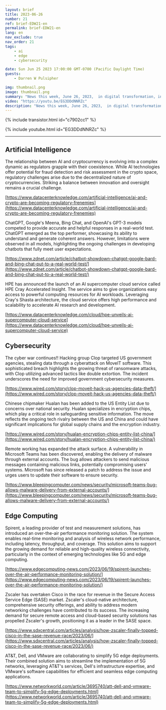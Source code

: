 ```yaml
---
layout: brief
title: 2023-06-26
number: 21
ref: brief-EDW21-en
permalink: brief-EDW21-en
lang: en
nav_exclude: true
nav_order: 21
tags:
    - ai
    - edge
    - cybersecurity

date: Sun Jun 25 2023 17:00:00 GMT-0700 (Pacific Daylight Time)
guests:
    - Darren W Pulsipher

img: thumbnail.png
image: thumbnail.png
summary: "News this week, June 26, 2023,  in digital transformation, including increased attacks in the cyber war, everyone jumping onto the generative AI bandwagon, and virtualized radio area networks."
video: "https://youtu.be/EG3DDdNNRZc"
description: "News this week, June 26, 2023,  in digital transformation, including increased attacks in the cyber war, everyone jumping onto the generative AI bandwagon, and virtualized radio area networks."
---
```



{% include transistor.html id="c7902cc1" %}



{% include youtube.html id="EG3DDdNNRZc" %}


---

## Artificial Intelligence

The relationship between AI and cryptocurrency is evolving into a complex dynamic as regulators grapple with their coexistence. While AI technologies offer potential for fraud detection and risk assessment in the crypto space, regulatory challenges arise due to the decentralized nature of cryptocurrencies. Striking a balance between innovation and oversight remains a crucial challenge.

[https://www.datacenterknowledge.com/artificial-intelligence/ai-and-crypto-are-becoming-regulatory-frenemies](https://www.datacenterknowledge.com/artificial-intelligence/ai-and-crypto-are-becoming-regulatory-frenemies)

ChatGPT, Google's Meena, Bing Chat, and OpenAI's GPT-3 models competed to provide accurate and helpful responses in a real-world test. ChatGPT emerged as the top performer, showcasing its ability to understand and generate coherent answers. However, limitations were observed in all models, highlighting the ongoing challenges in developing chatbots that fully meet user expectations.

[https://www.zdnet.com/article/chatbot-showdown-chatgpt-google-bard-and-bing-chat-put-to-a-real-world-test/](https://www.zdnet.com/article/chatbot-showdown-chatgpt-google-bard-and-bing-chat-put-to-a-real-world-test/)

HPE has announced the launch of an AI supercomputer cloud service called HPE Cray Accelerated Insight. The service aims to give organizations easy access to powerful computing resources for AI workloads. Leveraging Cray's Shasta architecture, the cloud service offers high performance and scalability to accelerate AI research and development.

[https://www.datacenterknowledge.com/cloud/hpe-unveils-ai-supercomputer-cloud-service](https://www.datacenterknowledge.com/cloud/hpe-unveils-ai-supercomputer-cloud-service)

## Cybersecurity

The cyber war continues!! Hacking group Clop targeted US government agencies, stealing data through a cyberattack on MoveIT software. This sophisticated breach highlights the growing threat of ransomware attacks, with Clop utilizing advanced tactics like double extortion. The incident underscores the need for improved government cybersecurity measures.

[https://www.wired.com/story/clop-moveit-hack-us-agencies-data-theft/](https://www.wired.com/story/clop-moveit-hack-us-agencies-data-theft/)

Chinese chipmaker Hualan has been added to the US Entity List due to concerns over national security. Hualan specializes in encryption chips, which play a critical role in safeguarding sensitive information. The move reflects the ongoing tech rivalry between the US and China and could have significant implications for global supply chains and the encryption industry.

[https://www.wired.com/story/hualan-encryption-chips-entity-list-china/](https://www.wired.com/story/hualan-encryption-chips-entity-list-china/)

Remote working has expanded the attack surface. A vulnerability in Microsoft Teams has been discovered, enabling the delivery of malware through external accounts. The bug allows attackers to send malicious messages containing malicious links, potentially compromising users' systems. Microsoft has since released a patch to address the issue and urges users to update their software to ensure security.

[https://www.bleepingcomputer.com/news/security/microsoft-teams-bug-allows-malware-delivery-from-external-accounts/](https://www.bleepingcomputer.com/news/security/microsoft-teams-bug-allows-malware-delivery-from-external-accounts/)

## Edge Computing

Spirent, a leading provider of test and measurement solutions, has introduced an over-the-air performance monitoring solution. The system enables real-time monitoring and analysis of wireless network performance, including latency, throughput, and coverage. This solution aims to support the growing demand for reliable and high-quality wireless connectivity, particularly in the context of emerging technologies like 5G and edge computing.

[https://www.edgecomputing-news.com/2023/06/19/spirent-launches-over-the-air-performance-monitoring-solution/](https://www.edgecomputing-news.com/2023/06/19/spirent-launches-over-the-air-performance-monitoring-solution/)

Zscaler has overtaken Cisco in the race for revenue in the Secure Access Service Edge (SASE) market. Zscaler's cloud-native architecture, comprehensive security offerings, and ability to address modern networking challenges have contributed to its success. The increasing demand for secure remote access and cloud-based security solutions has propelled Zscaler's growth, positioning it as a leader in the SASE space.

[https://www.sdxcentral.com/articles/analysis/how-zscaler-finally-topped-cisco-in-the-sase-revenue-race/2023/06/](https://www.sdxcentral.com/articles/analysis/how-zscaler-finally-topped-cisco-in-the-sase-revenue-race/2023/06/)

AT&T, Dell, and VMware are collaborating to simplify 5G edge deployments. Their combined solution aims to streamline the implementation of 5G networks, leveraging AT&T's services, Dell's infrastructure expertise, and VMware's software capabilities for efficient and seamless edge computing applications.

[https://www.networkworld.com/article/3695740/att-dell-and-vmware-team-to-simplify-5g-edge-deployments.html](https://www.networkworld.com/article/3695740/att-dell-and-vmware-team-to-simplify-5g-edge-deployments.html)


